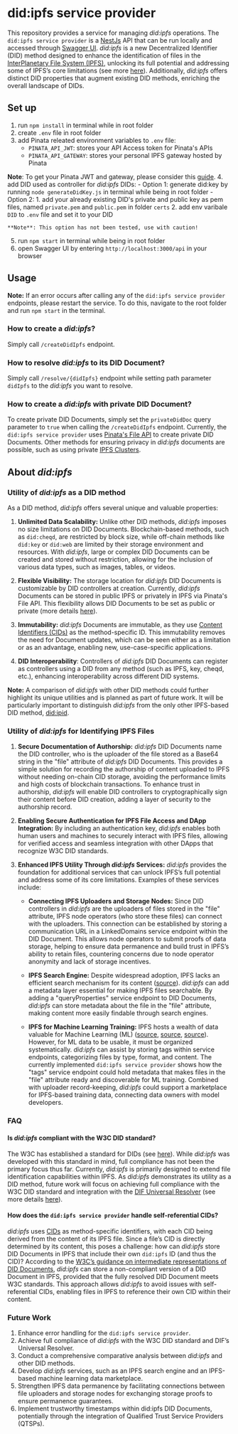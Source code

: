 # did:ipfs service provider
This repository provides a service for managing _did:ipfs_ operations. The `did:ipfs service provider` is a [NestJs](https://nestjs.com/) API that can be run locally and accessed through [Swagger UI](https://docs.nestjs.com/openapi/introduction). _did:ipfs_ is a new Decentralized Identifier (DID) method designed to enhance the identification of files in the [InterPlanetary File System (IPFS)](https://ipfs.tech/), unlocking its full potential and addressing some of IPFS’s core limitations (see more [here](#about-didipfs)). Additionally, _did:ipfs_  offers distinct DID properties that augment existing DID methods, enriching the overall landscape of DIDs.

## Set up
1. run ``npm install`` in terminal while in root folder
2. create `.env` file in root folder
3. add Pinata releated environment variables to `.env` file:
    - ``PINATA_API_JWT``: stores your API Access token for Pinata's APIs
    - ``PINATA_API_GATEWAY``: stores your personal IPFS gateway hosted by Pinata 

**Note**: To get your Pinata JWT and gateway, please consider this [guide](https://docs.pinata.cloud/quickstart).
4. add DID used as controller for _did:ipfs_ DIDs: 
    - Option 1: generate did:key by running `node generateDidKey.js` in terminal while being in root folder
    - Option 2:
        1. add your already existing DID's private and public key as pem files, named `private.pem` and `public.pem` in folder ``certs`` 
        2. add env varibale `DID` to `.env` file and set it to your DID

    **Note**: This option has not been tested, use with caution!
5. run `npm start` in terminal while being in root folder
6. open Swagger UI by entering `http://localhost:3000/api` in your browser

## Usage
**Note:** If an error occurs after calling any of the `did:ipfs service provider` endpoints, please restart the service. To do this, navigate to the root folder and run `npm start` in the terminal.

### How to create a _did:ipfs_?
Simply call ``/createDidIpfs`` endpoint.

### How to resolve _did:ipfs_ to its DID Document?
Simply call ``/resolve/{didIpfs}`` endpoint while setting path parameter `didIpfs` to the _did:ipfs_ you want to resolve.

### How to create a _did:ipfs_ with private DID Document?
To create private DID Documents, simply set the `privateDidDoc` query parameter to `true` when calling the `/createDidIpfs` endpoint. Currently, the `did:ipfs service provider` uses [Pinata's File API](https://pinata.cloud/features#file-api) to create private DID Documents. Other methods for ensuring privacy in _did:ipfs_ documents are possible, such as using private [IPFS Clusters](https://ipfscluster.io/).



## About _did:ipfs_
### Utility of _did:ipfs_ as a DID method
As a DID method, _did:ipfs_ offers several unique and valuable properties:

1. **Unlimited Data Scalability:** Unlike other DID methods, _did:ipfs_ imposes no size limitations on DID Documents. Blockchain-based methods, such as `did:cheqd`, are restricted by block size, while off-chain methods like `did:key` or `did:web` are limited by their storage environment and resources. With _did:ipfs_, large or complex DID Documents can be created and stored without restriction, allowing for the inclusion of various data types, such as images, tables, or videos. 

2. **Flexible Visibility:** The storage location for _did:ipfs_ DID Documents is customizable by DID controllers at creation. Currently, _did:ipfs_  Documents can be stored in public IPFS or privately in IPFS via Pinata's File API. This flexibility allows DID Documents to be set as public or private (more details [here](#how-to-create-a-didipfs-with-private-did-document)).

3. **Immutability:** _did:ipfs_  Documents are immutable, as they use [Content Identifiers (CIDs)](https://docs.ipfs.tech/concepts/content-addressing/) as the method-specific ID. This immutability removes the need for Document updates, which can be seen either as a limitation or as an advantage, enabling new, use-case-specific applications.

4. **DID Interoperability**: Controllers of _did:ipfs_ DID Documents can register as controllers using a DID from any method (such as IPFS, key, cheqd, etc.), enhancing interoperability across different DID systems.


**Note:** A comparison of _did:ipfs_ with other DID methods could further highlight its unique utilities and is planned as part of future work. It will be particularly important to distinguish _did:ipfs_ from the only other IPFS-based DID method, [did:ipid](https://did-ipid.github.io/ipid-did-method/).



### Utility of _did:ipfs_ for Identifying IPFS Files

1. **Secure Documentation of Authorship:** _did:ipfs_ DID Documents name the DID controller, who is the uploader of the file stored as a Base64 string in the "file" attribute of _did:ipfs_ DID Documents. This provides a simple solution for recording the authorship of content uploaded to IPFS without needing on-chain CID storage, avoiding the performance limits and high costs of blockchain transactions. To enhance trust in authorship, _did:ipfs_ will enable DID controllers to cryptographically sign their content before DID creation, adding a layer of security to the authorship record.

2. **Enabling Secure Authentication for IPFS File Access and DApp Integration:** By including an authentication key, _did:ipfs_ enables both human users and machines to securely interact with IPFS files, allowing for verified access and seamless integration with other DApps that recognize W3C DID standards.

3. **Enhanced IPFS Utility Through _did:ipfs_ Services:** _did:ipfs_ provides the foundation for additional services that can unlock IPFS’s full potential and address some of its core limitations. Examples of these services include:

   - **Connecting IPFS Uploaders and Storage Nodes:** Since DID controllers in _did:ipfs_ are the uploaders of files stored in the "file" attribute, IPFS node operators (who store these files) can connect with the uploaders. This connection can be established by storing a communication URL in a LinkedDomains service endpoint within the DID Document. This allows node operators to submit proofs of data storage, helping to ensure data permanence and build trust in IPFS’s ability to retain files, countering concerns due to node operator anonymity and lack of storage incentives.

   - **IPFS Search Engine:** Despite widespread adoption, IPFS lacks an efficient search mechanism for its content ([source](https://discuss.ipfs.tech/t/ipfs-search-com-shutdown/16622)). _did:ipfs_ can add a metadata layer essential for making IPFS files searchable. By adding a "queryProperties" service endpoint to DID Documents, _did:ipfs_ can store metadata about the file in the "file" attribute, making content more easily findable through search engines.

   - **IPFS for Machine Learning Training:** IPFS hosts a wealth of data valuable for Machine Learning (ML) ([source](https://www.researchgate.net/publication/339657216_Decentralized_Transfer_Learning_using_Blockchain_IPFS_for_Deep_Learning), [source](https://discuss.ipfs.tech/t/reasons-why-ipfs-is-a-powerful-tool-for-machine-learning/13411/3), [source](https://dl.acm.org/doi/10.1007/s11042-022-13163-w)). However, for ML data to be usable, it must be organized systematically. _did:ipfs_ can assist by storing tags within service endpoints, categorizing files by type, format, and content. The currently implemented `did:ipfs service provider` shows how the "tags" service endpoint could hold metadata that makes files in the "file" attribute ready and discoverable for ML training. Combined with uploader record-keeping, _did:ipfs_ could support a marketplace for IPFS-based training data, connecting data owners with model developers.



### FAQ

#### Is _did:ipfs_ compliant with the W3C DID standard?
The W3C has established a standard for DIDs (see [here](https://www.w3.org/TR/did-core/)). While _did:ipfs_ was developed with this standard in mind, full compliance has not been the primary focus thus far. Currently, _did:ipfs_ is primarily designed to extend file identification capabilities within IPFS. As _did:ipfs_ demonstrates its utility as a DID method, future work will focus on achieving full compliance with the W3C DID standard and integration with the [DIF Universal Resolver](https://dev.uniresolver.io/) (see more details [here](#utility-of-didipfs-as-a-did-method)).

#### How does the `did:ipfs service provider` handle self-referential CIDs?
_did:ipfs_ uses [CIDs](https://docs.ipfs.tech/concepts/content-addressing/) as method-specific identifiers, with each CID being derived from the content of its IPFS file. Since a file’s CID is directly determined by its content, this poses a challenge: how can _did:ipfs_ store DID Documents in IPFS that include their own `did:ipfs` ID (and thus the CID)? According to the [W3C’s guidance on intermediate representations of DID Documents](https://www.w3.org/TR/did-core/#did-subject), _did:ipfs_ can store a non-compliant version of a DID Document in IPFS, provided that the fully resolved DID Document meets W3C standards. This approach allows _did:ipfs_ to avoid issues with self-referential CIDs, enabling files in IPFS to reference their own CID within their content.

### Future Work
1. Enhance error handling for the `did:ipfs service provider`.
2. Achieve full compliance of _did:ipfs_ with the W3C DID standard and DIF’s Universal Resolver.
3. Conduct a comprehensive comparative analysis between _did:ipfs_ and other DID methods.
4. Develop _did:ipfs_ services, such as an IPFS search engine and an IPFS-based machine learning data marketplace.
5. Strengthen IPFS data permanence by facilitating connections between file uploaders and storage nodes for exchanging storage proofs to ensure permanence guarantees.
6. Implement trustworthy timestamps within did:ipfs DID Documents, potentially through the integration of Qualified Trust Service Providers (QTSPs).
